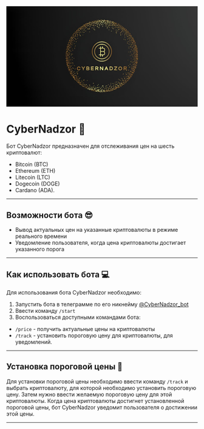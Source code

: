 <div align="center">
    <img src="asset/new_logo.jpeg" alt="Bitcoin">
</div>


# CyberNadzor 🤖
Бот CyberNadzor предназначен для отслеживания цен на шесть криптовалют: 
- Bitcoin (BTC)
- Ethereum (ETH)
- Litecoin (LTC)
- Dogecoin (DOGE)
- Cardano (ADA). 

---

## Возможности бота 😎
- Вывод актуальных цен на указанные криптовалюты в режиме реального времени
- Уведомление пользователя, когда цена криптовалюты достигает указанного порога

---

## Как использовать бота 💻
Для использования бота CyberNadzor необходимо:

1. Запустить бота в телеграмме по его никнейму [@CyberNadzor_bot](https://t.me/CyberNadzorBot)
2. Ввести команду `/start`
3. Воспользоваться доступными командами бота:

- `/price` - получить актуальные цены на криптовалюты
- `/track` - установить пороговую цену для криптовалюты, для уведомлений.

---

## Установка пороговой цены 🤔
Для установки пороговой цены необходимо ввести команду `/track` и выбрать криптовалюту, для которой необходимо установить пороговую цену. Затем нужно ввести желаемую пороговую цену для этой криптовалюты. Когда цена криптовалюты достигнет установленной пороговой цены, бот CyberNadzor уведомит пользователя о достижении этой цены.

---
